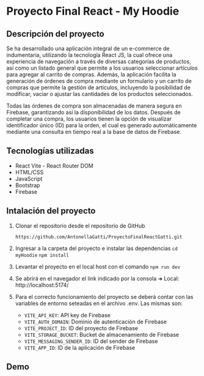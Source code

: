 # Proyecto Final React - My Hoodie

## Descripción del proyecto
Se ha desarrollado una aplicación integral de un e-commerce de indumentaria, utilizando la tecnología React JS, la cual ofrece una experiencia de navegación a través de diversas categorías de productos, así como un listado general que permite a los usuarios seleccionar artículos para agregar al carrito de compras. Además, la aplicación facilita la generación de órdenes de compra mediante un formulario y un carrito de compras que permite la gestión de artículos, incluyendo la posibilidad de modificar, vaciar o ajustar las cantidades de los productos seleccionados.

Todas las órdenes de compra son almacenadas de manera segura en Firebase, garantizando así la disponibilidad de los datos. 
Después de completar una compra, los usuarios tienen la opción de visualizar identificador único (ID) para la orden, el cual es generado automáticamente mediante una consulta en tiempo real a la base de datos de Firebase.

## Tecnologías utilizadas

 - React Vite - React Router DOM 
 - HTML/CSS 
 - JavaScript 
 - Bootstrap 
 - Firebase
 
 ## Intalación del proyecto
 1. Clonar el repositorio desde el repositorio de GitHub

     `https://github.com/AntonellaGatti/ProyectoFinalReactGatti.git`

2. Ingresar a la carpeta del proyecto e instalar las dependencias
    `cd myHoodie`
    `npm install`

3. Levantar el proyecto en el local host con el comando
    `npm run dev`
 
 4. Se abrirá en el navegador el link indicado por la consola ➜  Local: http://localhost:5174/

4. Para el correcto funcionamiento del proyecto se deberá contar con las variables de entorno seteadas en el archivo .env. Las mismas son: 
	-   `VITE_API_KEY`: API key de Firebase
	-   `VITE_AUTH_DOMAIN`: Dominio de autenticación de Firebase
	-   `VITE_PROJECT_ID`: ID del proyecto de Firebase
	-   `VITE_STORAGE_BUCKET`: Bucket de almacenamiento de Firebase
	-   `VITE_MESSAGING_SENDER_ID`: ID del sender de Firebase
	-   `VITE_APP_ID`: ID de la aplicación de Firebase

## Demo
 
